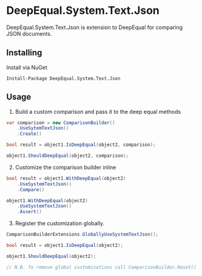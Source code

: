 DeepEqual.System.Text.Json
=

DeepEqual.System.Text.Json is extension to DeepEqual for comparing JSON documents.

Installing
-

Install via NuGet

`Install-Package DeepEqual.System.Text.Json`

Usage
-

1. Build a custom comparison and pass it to the deep equal methods

```c#
var comparison = new ComparisonBuilder()
    .UseSytemTextJson()
    .Create()

bool result = object1.IsDeepEqual(object2, comparison);

object1.ShouldDeepEqual(object2, comparison);
```

2. Customize the comparison builder inline

```c#
bool result = object1.WithDeepEqual(object2)
    .UseSystemTextJson()
    .Compare()

object1.WithDeepEqual(object2)
    .UseSystemTextJson()
    .Assert()
```

3. Register the customization globally.

```c#
ComparisonBuilderExtensions.GloballyUseSystemTextJson();

bool result = object1.IsDeepEqual(object2);

object1.ShouldDeepEqual(object2);

// N.B. To remove global customizations call ComparisonBuilder.Reset()
```


